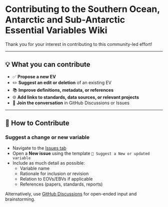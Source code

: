 # Contributing to the Southern Ocean, Antarctic and Sub-Antarctic Essential Variables Wiki

Thank you for your interest in contributing to this community-led effort!  

---

## 💡 What you can contribute

- ✅ **Propose a new EV**
- ✏️ **Suggest an edit or deletion** of an existing EV
- 📚 **Improve definitions, metadata, or references**
- 🌐 **Add links to standards, data sources, or relevant projects**
- 💬 **Join the conversation** in GitHub Discussions or Issues

---

## 🧭 How to Contribute

### Suggest a change or new variable
- Navigate to the [Issues tab](../../issues)
- Open a **New issue** using the template `🧩 Suggest a New or updated variable`
- Include as much detail as possible:
  - Variable name
  - Rationale for inclusion or revision
  - Relation to EOVs/EBVs if applicable
  - References (papers, standards, reports)

Alternatively, use [GitHub Discussions](../../discussions) for open-ended input and brainstorming.
